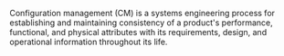 Configuration management (CM) is a systems engineering process for
establishing and maintaining consistency of a product's performance,
functional, and physical attributes with its requirements, design, and
operational information throughout its life.
